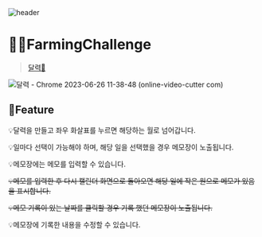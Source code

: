 <br>
<br>

![header](https://capsule-render.vercel.app/api?type=Cylinder&color=0:99a4f6,100:E4E5E4&height=180&section=header&text=RESAT%20FarmingChallenge%20&fontSize=50&)

# 👩‍🌾FarmingChallenge
> [달력📅](https://benevolent-dango-3b8cc1.netlify.app/)

![달력 - Chrome 2023-06-26 11-38-48 (online-video-cutter com)](https://github.com/sm022/RESAT_FarmingChallenge/assets/77651050/ea4c51d8-0111-4b71-8b8a-79cc73092206)


📌Feature
---
💡달력을 만들고 좌우 화살표를 누르면 해당하는 월로 넘어갑니다.


💡일마다 선택이 가능해야 하며, 해당 일을 선택했을 경우 메모장이 노출됩니다.


💡메모장에는 메모를 입력할 수 있습니다.


~~💡메모를 입력한 후 다시 캘린더 화면으로 돌아오면 해당 일에 작은 원으로 메모가 있음을 표시합니다.~~


~~💡메모 기록이 있는 날짜를 클릭할 경우 기록 했던 메모장이 노출됩니다.~~


💡메모장에 기록한 내용을 수정할 수 있습니다.

<br>

